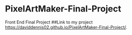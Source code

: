 # PixelArtMaker-Final-Project
Front End Final Project
##Link to my project
 https://daviddennis02.github.io/PixelArtMaker-Final-Project/. 
